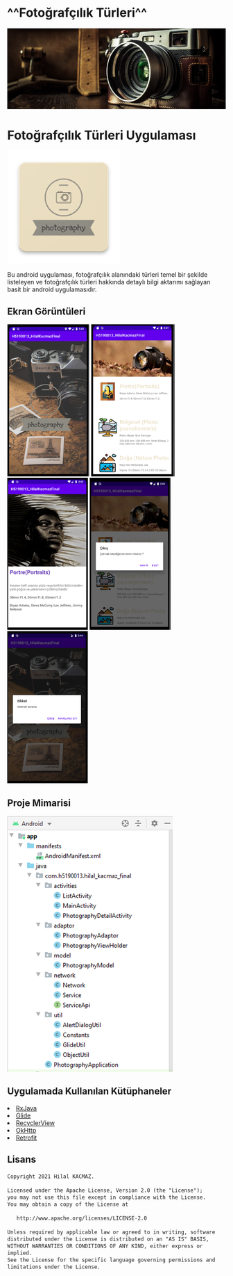 # ^^Fotoğrafçılık Türleri^^

<p align="center">
<img src="https://github.com/hilalkacmaz/h5190013hilalkacmaz/blob/main/screens/photography_banner.jpg"/>
</p>

# Fotoğrafçılık Türleri Uygulaması
![appicon](https://github.com/hilalkacmaz/h5190013hilalkacmaz/blob/main/screens/Resim7.png)

Bu android uygulaması, fotoğrafçılık alanındaki türleri temel bir şekilde listeleyen ve fotoğrafçılık türleri hakkında detaylı bilgi aktarımı sağlayan basit bir android uygulamasıdır.

<h2 id="Ekran_Goruntuleri">Ekran Görüntüleri</h2>
<p>
  <img height= "350"  src="https://github.com/hilalkacmaz/h5190013hilalkacmaz/blob/main/screens/Resim2.png" />
  <img height= "350"  src="https://github.com/hilalkacmaz/h5190013hilalkacmaz/blob/main/screens/Resim3.png" />
  <img height= "350"  src="https://github.com/hilalkacmaz/h5190013hilalkacmaz/blob/main/screens/Resim4.png" />
  <img height= "350"  src="https://github.com/hilalkacmaz/h5190013hilalkacmaz/blob/main/screens/Resim5.png" />
  <img height= "350"  src="https://github.com/hilalkacmaz/h5190013hilalkacmaz/blob/main/screens/Resim6.png" />

</p>

## Proje Mimarisi 
![Architecture](https://github.com/hilalkacmaz/h5190013hilalkacmaz/blob/main/screens/Resim9.png)

## Uygulamada Kullanılan Kütüphaneler 
<li><a href="https://github.com/ReactiveX/RxJava">RxJava</a></li>
<li><a href="https://github.com/bumptech/glide">Glide</a></li>
<li><a href="https://developer.android.com/jetpack/androidx/releases/recyclerview?hl=en">RecyclerView</a></li>
<li><a href="https://github.com/square/okhttp">OkHttp</a></li>
<li><a href="https://github.com/square/retrofit">Retrofit</a></li>



Lisans
--------


    Copyright 2021 Hilal KACMAZ.

    Licensed under the Apache License, Version 2.0 (the "License");
    you may not use this file except in compliance with the License.
    You may obtain a copy of the License at

       http://www.apache.org/licenses/LICENSE-2.0

    Unless required by applicable law or agreed to in writing, software
    distributed under the License is distributed on an "AS IS" BASIS,
    WITHOUT WARRANTIES OR CONDITIONS OF ANY KIND, either express or implied.
    See the License for the specific language governing permissions and
    limitations under the License.

